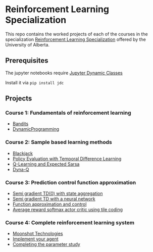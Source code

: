 # Reinforcement Learning Specialization
This repo contains the worked projects of each of the courses in the specialization [Reinforcement Learning Specialization](https://www.coursera.org/specializations/reinforcement-learning) offered by the University of Alberta. 
## Prerequisites
The jupyter notebooks require [Jupyter Dynamic Classes](https://alexhagen.github.io/jdc/)

Install it via
`pip install jdc`

## Projects
### Course 1: Fundamentals of reinforcement learning
- [Bandits](fundamentals-of-reinforcement-learning/Bandits)
- [DynamicProgramming](fundamentals-of-reinforcement-learning/DynamicProgramming)

### Course 2: Sample based learning methods
- [Blackjack](sample-based-learning-methods/Blackjack)
- [Policy Evaluation with Temporal Difference Learning](sample-based-learning-methods/Policy%20Evaluation%20with%20Temporal%20Difference%20Learning)
- [Q-Learning and Expected Sarsa](sample-based-learning-methods/Q-Learning%20and%20Expected%20Sarsa)
- [Dyna-Q](sample-based-learning-methods/Dyna-Q)

### Course 3: Prediction control function approximation
- [Semi gradient TD(0) with state aggregation](prediction-control-function-approximation/StateAgg)
- [Semi gradient TD with a neural network](prediction-control-function-approximation/TD-NN)
- [Function approximation and control](prediction-control-function-approximation/Control)
- [Average reward softmax actor critic using tile coding](prediction-control-function-approximation/Avg-Reward)

### Course 4: Complete reinforcement learning system
- [Moonshot Technologies](complete-reinforcement-learning-system/Week%201)
- [Implement your agent](complete-reinforcement-learning-system/Week%205)
- [Completing the parameter study](complete-reinforcement-learning-system/Week%206)
